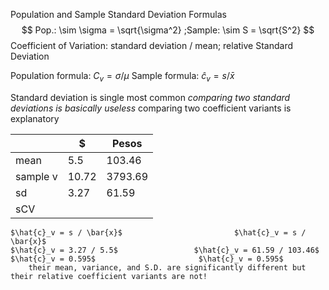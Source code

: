 Population and Sample Standard Deviation Formulas
$$
Pop.: \sim \sigma = \sqrt{\sigma^2} ;Sample: \sim S = \sqrt{S^2}
$$
Coefficient of Variation:
	standard deviation / mean; relative Standard Deviation

Population formula:
	$C_v = \sigma / \mu$
Sample formula:
	$\hat{c}_v = s / \bar{x}$

Standard deviation is single most common
	*comparing two standard deviations is basically useless*
		comparing two coefficient variants is explanatory


|          | $     | Pesos   |
| -------- | ----- | ------- |
| mean     | 5.5   | 103.46  |
| sample v | 10.72 | 3793.69 |
| sd       | 3.27  | 61.59   |
| sCV      |       |         |
	$\hat{c}_v = s / \bar{x}$                         $\hat{c}_v = s / \bar{x}$ 
	$\hat{c}_v = 3.27 / 5.5$                 $\hat{c}_v = 61.59 / 103.46$ 
	$\hat{c}_v = 0.595$                       $\hat{c}_v = 0.595$ 
		their mean, variance, and S.D. are significantly different but their relative coefficient variants are not!